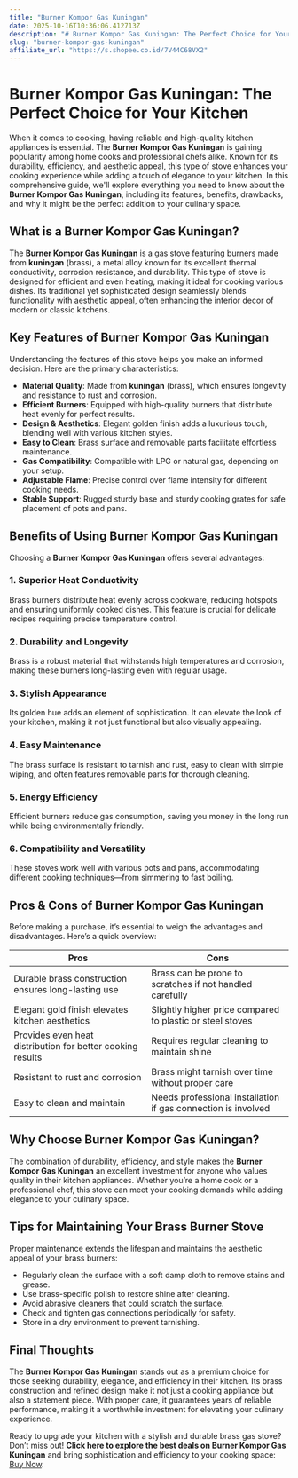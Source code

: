 ```yaml
---
title: "Burner Kompor Gas Kuningan"
date: 2025-10-16T10:36:06.412713Z
description: "# Burner Kompor Gas Kuningan: The Perfect Choice for Your Kitchen..."
slug: "burner-kompor-gas-kuningan"
affiliate_url: "https://s.shopee.co.id/7V44C68VX2"
---
```

# Burner Kompor Gas Kuningan: The Perfect Choice for Your Kitchen

When it comes to cooking, having reliable and high-quality kitchen appliances is essential. The **Burner Kompor Gas Kuningan** is gaining popularity among home cooks and professional chefs alike. Known for its durability, efficiency, and aesthetic appeal, this type of stove enhances your cooking experience while adding a touch of elegance to your kitchen. In this comprehensive guide, we'll explore everything you need to know about the **Burner Kompor Gas Kuningan**, including its features, benefits, drawbacks, and why it might be the perfect addition to your culinary space.

## What is a Burner Kompor Gas Kuningan?

The **Burner Kompor Gas Kuningan** is a gas stove featuring burners made from **kuningan** (brass), a metal alloy known for its excellent thermal conductivity, corrosion resistance, and durability. This type of stove is designed for efficient and even heating, making it ideal for cooking various dishes. Its traditional yet sophisticated design seamlessly blends functionality with aesthetic appeal, often enhancing the interior decor of modern or classic kitchens.

## Key Features of Burner Kompor Gas Kuningan

Understanding the features of this stove helps you make an informed decision. Here are the primary characteristics:

- **Material Quality**: Made from **kuningan** (brass), which ensures longevity and resistance to rust and corrosion.
- **Efficient Burners**: Equipped with high-quality burners that distribute heat evenly for perfect results.
- **Design & Aesthetics**: Elegant golden finish adds a luxurious touch, blending well with various kitchen styles.
- **Easy to Clean**: Brass surface and removable parts facilitate effortless maintenance.
- **Gas Compatibility**: Compatible with LPG or natural gas, depending on your setup.
- **Adjustable Flame**: Precise control over flame intensity for different cooking needs.
- **Stable Support**: Rugged sturdy base and sturdy cooking grates for safe placement of pots and pans.

## Benefits of Using Burner Kompor Gas Kuningan

Choosing a **Burner Kompor Gas Kuningan** offers several advantages:

### 1. Superior Heat Conductivity
Brass burners distribute heat evenly across cookware, reducing hotspots and ensuring uniformly cooked dishes. This feature is crucial for delicate recipes requiring precise temperature control.

### 2. Durability and Longevity
Brass is a robust material that withstands high temperatures and corrosion, making these burners long-lasting even with regular usage.

### 3. Stylish Appearance
Its golden hue adds an element of sophistication. It can elevate the look of your kitchen, making it not just functional but also visually appealing.

### 4. Easy Maintenance
The brass surface is resistant to tarnish and rust, easy to clean with simple wiping, and often features removable parts for thorough cleaning.

### 5. Energy Efficiency
Efficient burners reduce gas consumption, saving you money in the long run while being environmentally friendly.

### 6. Compatibility and Versatility
These stoves work well with various pots and pans, accommodating different cooking techniques—from simmering to fast boiling.

## Pros & Cons of Burner Kompor Gas Kuningan

Before making a purchase, it’s essential to weigh the advantages and disadvantages. Here’s a quick overview:

| Pros                                         | Cons                                    |
|----------------------------------------------|----------------------------------------|
| Durable brass construction ensures long-lasting use | Brass can be prone to scratches if not handled carefully |
| Elegant gold finish elevates kitchen aesthetics | Slightly higher price compared to plastic or steel stoves |
| Provides even heat distribution for better cooking results | Requires regular cleaning to maintain shine |
| Resistant to rust and corrosion | Brass might tarnish over time without proper care |
| Easy to clean and maintain | Needs professional installation if gas connection is involved |

## Why Choose Burner Kompor Gas Kuningan?

The combination of durability, efficiency, and style makes the **Burner Kompor Gas Kuningan** an excellent investment for anyone who values quality in their kitchen appliances. Whether you’re a home cook or a professional chef, this stove can meet your cooking demands while adding elegance to your culinary space.

## Tips for Maintaining Your Brass Burner Stove

Proper maintenance extends the lifespan and maintains the aesthetic appeal of your brass burners:

- Regularly clean the surface with a soft damp cloth to remove stains and grease.
- Use brass-specific polish to restore shine after cleaning.
- Avoid abrasive cleaners that could scratch the surface.
- Check and tighten gas connections periodically for safety.
- Store in a dry environment to prevent tarnishing.

## Final Thoughts

The **Burner Kompor Gas Kuningan** stands out as a premium choice for those seeking durability, elegance, and efficiency in their kitchen. Its brass construction and refined design make it not just a cooking appliance but also a statement piece. With proper care, it guarantees years of reliable performance, making it a worthwhile investment for elevating your culinary experience.

Ready to upgrade your kitchen with a stylish and durable brass gas stove? Don’t miss out! **Click here to explore the best deals on Burner Kompor Gas Kuningan** and bring sophistication and efficiency to your cooking space: [Buy Now](https://s.shopee.co.id/7V44C68VX2).